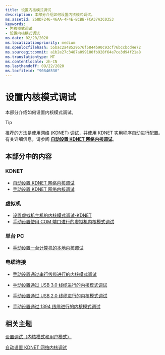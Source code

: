 ```yaml
---
title: 设置内核模式调试
description: 本部分介绍如何设置内核模式调试。
ms.assetid: 268DF246-46AA-4F4E-BCBB-FCA37A3C0353
keywords:
- 内核模式调试
- 设置内核模式调试
ms.date: 02/20/2020
ms.localizationpriority: medium
ms.openlocfilehash: 55bac2a48529676f5844b90c93cf76bccbcd4e72
ms.sourcegitcommit: a1b2e27c3487a099180fb928f64e7ce3d94f21a8
ms.translationtype: MT
ms.contentlocale: zh-CN
ms.lasthandoff: 09/22/2020
ms.locfileid: "90846530"
---
```

# <a name="span-iddebuggersetting_up_kernel-mode_debugging_in_windbg__cdb__or_ntsdspansetting-up-kernel-mode-debugging"></a><span id="debugger.setting_up_kernel-mode_debugging_in_windbg__cdb__or_ntsd"></span>设置内核模式调试

本部分介绍如何设置内核模式调试。

>[!TIP]
>推荐的方法是使用网络 (KDNET) 调试，并使用 KDNET 实用程序自动进行配置。 有关详细信息，请参阅 **[自动设置 KDNET 网络内核调试](setting-up-a-network-debugging-connection-automatically.md)**。

## <a name="span-idin_this_sectionspanin-this-section"></a><span id="in_this_section"></span>本部分中的内容

### <a name="kdnet"></a>KDNET

- [自动设置 KDNET 网络内核调试](setting-up-a-network-debugging-connection-automatically.md)
- [手动设置 KDNET 网络内核调试](setting-up-a-network-debugging-connection.md)

### <a name="virtual-machines"></a>虚拟机

- [设置虚拟机主机的内核模式调试-KDNET](setting-up-network-debugging-of-a-virtual-machine-host.md)
- [手动设置使用 COM 端口进行的虚拟机内核模式调试](attaching-to-a-virtual-machine--kernel-mode-.md)

### <a name="single-pc"></a>单台 PC

- [手动设置一台计算机的本地内核调试](setting-up-local-kernel-debugging-of-a-single-computer-manually.md)

### <a name="cable-connections"></a>电缆连接

- [手动设置通过串行线缆进行的内核模式调试](setting-up-a-null-modem-cable-connection.md)

- [手动设置通过 USB 3.0 线缆进行的内核模式调试](setting-up-a-usb-3-0-debug-cable-connection.md)
- [手动设置通过 USB 2.0 线缆进行的内核模式调试](setting-up-a-usb-2-0-debug-cable-connection.md)

- [手动设置通过 1394 线缆进行的内核模式调试](setting-up-a-1394-cable-connection.md)

## <a name="span-idrelated_topicsspanrelated-topics"></a><span id="related_topics"></span>相关主题

[设置调试（内核模式和用户模式）](getting-set-up-for-debugging.md)

[自动设置 KDNET 网络内核调试](setting-up-a-network-debugging-connection-automatically.md)
